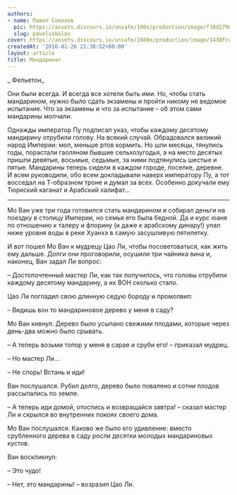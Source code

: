 ```yaml
---
authors:
- name: Павел Соколов
  pic: https://assets.discours.io/unsafe/100x/production/image/f38d2790-90d8-11e8-a560-8fb4ec62d69b.jpeg
  slug: pavelsokolov
cover: https://assets.discours.io/unsafe/1600x/production/image/1430fcc0-90e7-11e8-b664-798ed379bf02.jpeg
createdAt: '2016-01-26 21:38:52+00:00'
layout: article
title: Мандаринат
---
```


_ Фельетон_

Они были всегда. И всегда все хотели быть ими. Но, чтобы стать мандарином, нужно было сдать экзамены и пройти никому не ведомое испытание. Что за экзамены и что за испытание – об этом сами мандарины молчали. 

Однажды император Пу подписал указ, чтобы каждому десятому мандирину отрубили голову. На всякий случай. Обрадовался великий народ Империи: мол, меньше ртов кормить. Но шли месяцы, тянулись годы, порастали гаоляном бывшие сельхозугодья, а на место десятых пришли девятые, восьмые, седьмые, за ними подтянулись шестые и пятые. Мандарины теперь сидели в каждом городе, поселке, деревне. И всем руководили, обо всем докладывали наверх императору Пу, а тот восседал на Т-образном троне и думал за всех. Особенно докучали ему Тюркский каганат и Арабский халифат… 

  
***

Мо Ван уже три года готовился стать мандарином и собирал деньги на поездку в столицу Империи, но семья его была бедной. Да и курс юаня по отношению к талеру и флорину (и даже к арабскому динару!) упал ниже уровня воды в реке Хуанхэ в самую засушливую пятилетку. 

И вот пошел Мо Ван к мудрецу Цао Ли, чтобы посоветоваться, как жить ему дальше. Долги они проговорили, осушили три чайника вина и, наконец, Ван задал Ли вопрос:

– Достопочтенный мастер Ли, как так получилось, что головы отрубили каждому десятому мандарину, а их ВОН сколько стало. 

Цао Ли погладил свою длинную седую бороду и промолвил: 

– Видишь вон то мандариновое дерево у меня в саду? 

Мо Ван кивнул. Дерево было усыпано свежими плодами, которые через день-два можно было срывать. 

– А теперь возьми топор у меня в сарае и сруби его! – приказал мудрец. 

– Но мастер Ли… 

– Не спорь! Встань и иди!

Ван послушался. Рубил долго, дерево было повалено и сотни плодов рассыпались по земле. 

– А теперь иди домой, отоспись и возвращайся завтра! – сказал мастер Ли и скрылся во внутренних покоях своего дома. 

Мо Ван послушался. Каково же было его удивление: вместо срубленного дерева в саду росли десятки молодых мандариновых кустов. 

Ван воскликнул: 

– Это чудо! 

– Нет, это мандарины! – возразил Цао Ли.